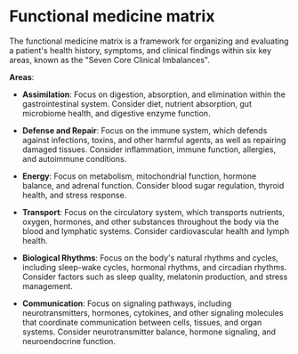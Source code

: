 <!--
source: gpt-3 + jph editing
tags: care-categories
-->

# Functional medicine matrix

The functional medicine matrix is a framework for organizing and evaluating a patient's health history, symptoms, and clinical findings within six key areas, known as the "Seven Core Clinical Imbalances".

**Areas**:

* **Assimilation**: Focus on digestion, absorption, and elimination within the gastrointestinal system. Consider diet, nutrient absorption, gut microbiome health, and digestive enzyme function.

* **Defense and Repair**: Focus on the immune system, which defends against infections, toxins, and other harmful agents, as well as repairing damaged tissues. Consider inflammation, immune function, allergies, and autoimmune conditions.

* **Energy**: Focus on metabolism, mitochondrial function, hormone balance, and adrenal function. Consider blood sugar regulation, thyroid health, and stress response.

* **Transport**: Focus on the circulatory system, which transports nutrients, oxygen, hormones, and other substances throughout the body via the blood and lymphatic systems. Consider cardiovascular health and lymph health.

* **Biological Rhythms**: Focus on the body's natural rhythms and cycles, including sleep-wake cycles, hormonal rhythms, and circadian rhythms. Consider factors such as sleep quality, melatonin production, and stress management.

* **Communication**: Focus on signaling pathways, including neurotransmitters, hormones, cytokines, and other signaling molecules that coordinate communication between cells, tissues, and organ systems. Consider neurotransmitter balance, hormone signaling, and neuroendocrine function.
